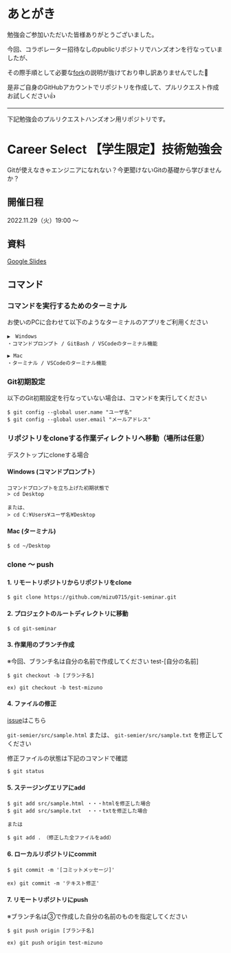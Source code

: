# あとがき

勉強会ご参加いただいた皆様ありがとうございました。

今回、コラボレーター招待なしのpublicリポジトリでハンズオンを行なっていましたが、

その際手順として必要な[fork](https://docs.github.com/ja/pull-requests/collaborating-with-pull-requests/working-with-forks)の説明が抜けており申し訳ありませんでした:bow:


是非ご自身のGitHubアカウントでリポジトリを作成して、プルリクエスト作成お試しください:+1:

---

下記勉強会のプルリクエストハンズオン用リポジトリです。

# Career Select 【学生限定】技術勉強会
Gitが使えなきゃエンジニアになれない？今更聞けないGitの基礎から学びませんか？

## 開催日程
2022.11.29（火）19:00 〜

## 資料
[Google Slides](https://docs.google.com/presentation/d/1WbVd15vvakbYRTfM_9GjZT9O5Z80fb9kf-csTrmUkIE/edit#slide=id.p)

## コマンド
### コマンドを実行するためのターミナル
お使いのPCに合わせて以下のようなターミナルのアプリをご利用ください
```
▶︎　Windows
・コマンドプロンプト / GitBash / VSCodeのターミナル機能

▶︎ Mac
・ターミナル / VSCodeのターミナル機能
```
### Git初期設定
以下のGit初期設定を行なっていない場合は、コマンドを実行してください
```
$ git config --global user.name "ユーザ名"
$ git config --global user.email "メールアドレス"
```

### リポジトリをcloneする作業ディレクトリへ移動（場所は任意）
デスクトップにcloneする場合

#### Windows (コマンドプロンプト）
```
コマンドプロンプトを立ち上げた初期状態で
> cd Desktop

または、
> cd C:¥Users¥ユーザ名¥Desktop
```

#### Mac (ターミナル)
```
$ cd ~/Desktop
```


### clone 〜 push
#### 1. リモートリポジトリからリポジトリをclone
```
$ git clone https://github.com/mizu0715/git-seminar.git
```

#### 2. プロジェクトのルートディレクトリに移動
```
$ cd git-seminar
```

#### 3. 作業用のブランチ作成
※今回、ブランチ名は自分の名前で作成してください test-[自分の名前] 
```
$ git checkout -b [ブランチ名]

ex) git checkout -b test-mizuno 
```

#### 4. ファイルの修正
[issue](https://github.com/mizu0715/git-seminar/issues/1)はこちら

`git-semier/src/sample.html` または、 `git-semier/src/sample.txt` を修正してください

修正ファイルの状態は下記のコマンドで確認
```
$ git status
```


#### 5. ステージングエリアにadd
```
$ git add src/sample.html ・・・htmlを修正した場合
$ git add src/sample.txt  ・・・txtを修正した場合

または

$ git add .　（修正した全ファイルをadd）
```

#### 6. ローカルリポジトリにcommit
```
$ git commit -m '[コミットメッセージ]'

ex) git commit -m 'テキスト修正'
```

#### 7. リモートリポジトリにpush
※ブランチ名は③で作成した自分の名前のものを指定してください 
 ```
$ git push origin [ブランチ名]

ex) git push origin test-mizuno 
```
